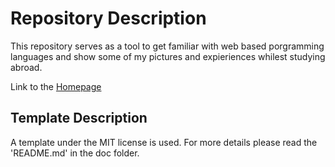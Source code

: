 # Repository Description

This repository serves as a tool to get familiar with web based porgramming languages and
show some of my pictures and expieriences whilest studying abroad.

Link to the [Homepage](https://stevenklotz.github.io/steveninbrisbane/)


## Template Description
A template under the MIT license is used. For more details please read the 'README.md' in the doc folder. 

